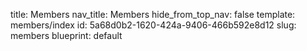 title: Members
nav_title: Members
hide_from_top_nav: false
template: members/index
id: 5a68d0b2-1620-424a-9406-466b592e8d12
slug: members
blueprint: default
